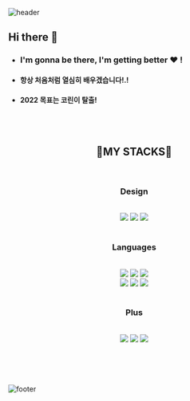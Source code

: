 ![header](https://capsule-render.vercel.app/api?type=waving&color=0:ffc4f5,130:d582ff&=auto&height=400&section=header&text=Yura%20Lee&fontSize=100&animation=scaleIn&fontColor=ffffff)

## Hi there 👋

- ### I'm gonna be there, I'm getting better ♥ !
- #### 항상 처음처럼 열심히 배우겠습니다!.!
- #### 2022 목표는 코린이 탈출!

<br>
<br>
<div align=center><h2>💚MY STACKS💚</h2></div>
<br>
<div align=center><h3>Design</h3></div>

<div align=center>
<br>
  <img src="https://img.shields.io/badge/figma-%23F24E1E.svg?style=for-the-badge&logo=figma&logoColor=white">

  <img src="https://img.shields.io/badge/adobe%20illustrator-%23FF9A00.svg?style=for-the-badge&logo=adobe%20illustrator&logoColor=white">

  <img src="https://img.shields.io/badge/Adobe%20Premiere%20Pro-9999FF.svg?style=for-the-badge&logo=Adobe%20Premiere%20Pro&logoColor=white">
<br>
<br>

</div>

<div align=center><h3>Languages</h3></div>
<div align=center>
<br>
  <img src="https://img.shields.io/badge/javascript-F7DF1E?style=for-the-badge&logo=javascript&logoColor=black"> 
  <img src="https://img.shields.io/badge/react-61DAFB?style=for-the-badge&logo=react&logoColor=black"> 
  <img src="https://img.shields.io/badge/java-007396?style=for-the-badge&logo=java&logoColor=white"> 
  <br>
  <img src="https://img.shields.io/badge/python-3776AB?style=for-the-badge&logo=python&logoColor=white">
  <img src="https://img.shields.io/badge/c-A8B9CC?style=for-the-badge&logo=c&logoColor=white">
  <img src="https://img.shields.io/badge/typescript-%23007ACC.svg?style=for-the-badge&logo=typescript&logoColor=white">
<br>
<br>
</div>
<div align=center><h3>Plus</h3></div>
<div align=center>
<br>
 <img src= "https://img.shields.io/badge/vercel-%23000000.svg?style=for-the-badge&logo=vercel&logoColor=white">
 <img src="https://img.shields.io/badge/netlify-%23000000.svg?style=for-the-badge&logo=netlify&logoColor=#00C7B7">
  <img src="https://img.shields.io/badge/github-%23121011.svg?style=for-the-badge&logo=github&logoColor=white">
<br>
<br>
<br>
<br>
<br>
</div>

![footer](https://capsule-render.vercel.app/api?type=wave&color=0:b169d6,130:a9fcef&=auto&height=250&&section=footer&text=Have%20a%20good%20day!💜&fontSize=40&animation=blinking&fontColor=ffffff&fontAlign=60&fontAlignY=70)

